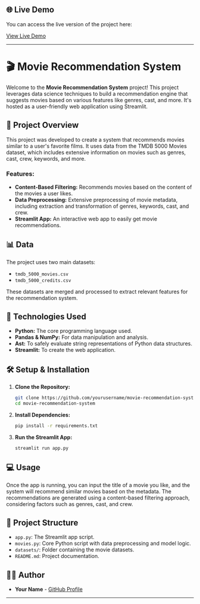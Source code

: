 ## 🌐 Live Demo

You can access the live version of the project here:

[View Live Demo](https://movie-recommender-project-c18m.onrender.com/)

---

# 🎬 Movie Recommendation System

Welcome to the **Movie Recommendation System** project! This project leverages data science techniques to build a recommendation engine that suggests movies based on various features like genres, cast, and more. It's hosted as a user-friendly web application using Streamlit.

## 🚀 Project Overview

This project was developed to create a system that recommends movies similar to a user's favorite films. It uses data from the TMDB 5000 Movies dataset, which includes extensive information on movies such as genres, cast, crew, keywords, and more.

### Features:
- **Content-Based Filtering:** Recommends movies based on the content of the movies a user likes.
- **Data Preprocessing:** Extensive preprocessing of movie metadata, including extraction and transformation of genres, keywords, cast, and crew.
- **Streamlit App:** An interactive web app to easily get movie recommendations.

## 📊 Data

The project uses two main datasets:
- `tmdb_5000_movies.csv`
- `tmdb_5000_credits.csv`

These datasets are merged and processed to extract relevant features for the recommendation system.

## 🔧 Technologies Used

- **Python:** The core programming language used.
- **Pandas & NumPy:** For data manipulation and analysis.
- **Ast:** To safely evaluate string representations of Python data structures.
- **Streamlit:** To create the web application.

## 🛠️ Setup & Installation

1. **Clone the Repository:**
   ```bash
   git clone https://github.com/yourusername/movie-recommendation-system.git
   cd movie-recommendation-system
   ```

2. **Install Dependencies:**
   ```bash
   pip install -r requirements.txt
   ```

3. **Run the Streamlit App:**
   ```bash
   streamlit run app.py
   ```

## 💻 Usage

Once the app is running, you can input the title of a movie you like, and the system will recommend similar movies based on the metadata. The recommendations are generated using a content-based filtering approach, considering factors such as genres, cast, and crew.

## 📂 Project Structure

- `app.py`: The Streamlit app script.
- `movies.py`: Core Python script with data preprocessing and model logic.
- `datasets/`: Folder containing the movie datasets.
- `README.md`: Project documentation.

## 👨‍💻 Author

- **Your Name** - [GitHub Profile](https://github.com/iamajayraj)

---


